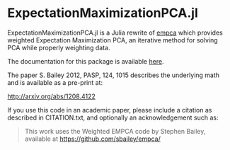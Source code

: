 # ExpectationMaximizationPCA.jl
ExpectationMaximizationPCA.jl is a Julia rewrite of [empca](https://github.com/sbailey/empca) which provides weighted Expectation Maximization PCA, an iterative method for solving PCA while properly weighting data.

The documentation for this package is available [here](https://christiangil.github.io/ExpectationMaximizationPCA.jl/).

The paper S. Bailey 2012, PASP, 124, 1015 describes the underlying math
and is available as a pre-print at:

http://arxiv.org/abs/1208.4122

If you use this code in an academic paper, please include a citation
as described in CITATION.txt, and optionally an acknowledgement such as:

> This work uses the Weighted EMPCA code by Stephen Bailey,
> available at https://github.com/sbailey/empca/
